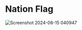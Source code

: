 # Nation Flag

![Screenshot 2024-08-15 040947](https://github.com/user-attachments/assets/6ffc78bb-4252-410a-b843-464997742319)
